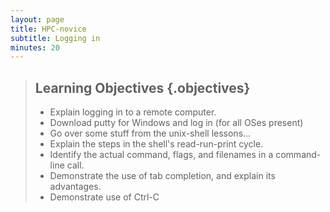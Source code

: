 ```yaml
---
layout: page
title: HPC-novice
subtitle: Logging in
minutes: 20
---
```

> ## Learning Objectives {.objectives}
>
> *   Explain logging in to a remote computer.
> *   Download putty for Windows and log in (for all OSes present)
> *   Go over some stuff from the unix-shell lessons...
> *   Explain the steps in the shell's read-run-print cycle.
> *   Identify the actual command, flags, and filenames in a command-line call.
> *   Demonstrate the use of tab completion, and explain its advantages.
> *   Demonstrate use of Ctrl-C 
